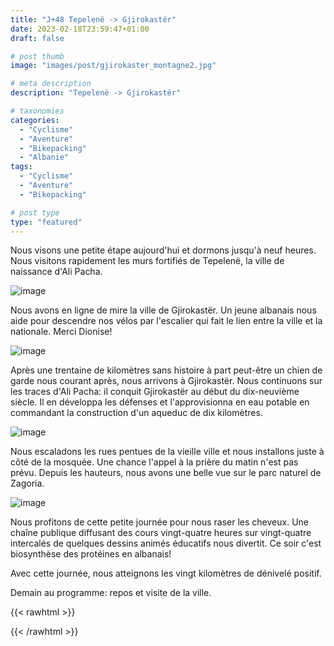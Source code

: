```yaml
---
title: "J+48 Tepelenë -> Gjirokastër"
date: 2023-02-18T23:59:47+01:00
draft: false

# post thumb
image: "images/post/gjirokaster_montagne2.jpg"

# meta description
description: "Tepelenë -> Gjirokastër"

# taxonomies
categories:
  - "Cyclisme" 
  - "Aventure" 
  - "Bikepacking"
  - "Albanie"
tags:
  - "Cyclisme" 
  - "Aventure" 
  - "Bikepacking" 

# post type
type: "featured"
---
```


Nous visons une petite étape aujourd'hui et dormons jusqu'à neuf heures. Nous visitons rapidement les murs fortifiés de Tepelenë, la ville de naissance d'Ali Pacha. 

![image](../../images/post/gjirokaster_statue.jpg)

Nous avons en ligne de mire la ville de Gjirokastër. Un jeune albanais nous aide pour descendre nos vélos par l'escalier qui fait le lien entre la ville et la nationale. Merci Dionise! 

![image](../../images/post/gjirokaster_eglise.jpg)

Après une trentaine de kilomètres sans histoire à part peut-être un chien de garde nous courant après, nous arrivons à Gjirokastër. Nous continuons sur les traces d'Ali Pacha: il conquit Gjirokastër au début du dix-neuvième siècle. Il en développa les défenses et l'approvisionna en eau potable en commandant la construction d'un aqueduc de dix kilomètres. 

![image](../../images/post/gjirokaster_velo.jpg)

Nous escaladons les rues pentues de la vieille ville et nous installons juste à côté de la mosquée. Une chance l'appel à la prière du matin n'est pas prévu. Depuis les hauteurs, nous avons une belle vue sur le parc naturel de Zagoria. 

![image](../../images/post/gjirokaster_montagne.jpg)

Nous profitons de cette petite journée pour nous raser les cheveux. Une chaîne publique diffusant des cours vingt-quatre heures sur vingt-quatre intercalés de quelques dessins animés éducatifs nous divertit. Ce soir c'est biosynthèse des protéines en albanais!

Avec cette journée, nous atteignons les vingt kilomètres de dénivelé positif.

Demain au programme: repos et visite de la ville. 

{{< rawhtml >}}
<div class="strava-embed-placeholder" data-embed-type="activity" data-embed-id="8583598728"></div><script src="https://strava-embeds.com/embed.js"></script>
{{< /rawhtml >}}

